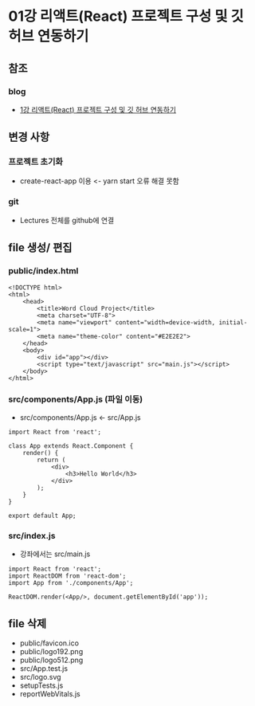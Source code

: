 # 01강 리액트(React) 프로젝트 구성 및 깃 허브 연동하기

## 참조
### blog
- [1강 리액트(React) 프로젝트 구성 및 깃 허브 연동하기](https://ndb796.tistory.com/233?category=1032205)

## 변경 사항
### 프로젝트 초기화
- create-react-app 이용 <- yarn start 오류 해결 못함

### git
- Lectures 전체를 github에 연결

## file 생성/ 편집

### public/index.html
```
<!DOCTYPE html>
<html>
    <head>
        <title>Word Cloud Project</title>
        <meta charset="UTF-8">
        <meta name="viewport" content="width=device-width, initial-scale=1">
        <meta name="theme-color" content="#E2E2E2">
    </head>
    <body>
        <div id="app"></div>
        <script type="text/javascript" src="main.js"></script>
    </body>
</html>
```

### src/components/App.js (파일 이동)
* src/components/App.js <- src/App.js

```
import React from 'react';

class App extends React.Component {
    render() {
        return (
            <div>
                <h3>Hello World</h3>
            </div>
        );
    }
}

export default App;
```

### src/index.js
* 강좌에서는 src/main.js

```
import React from 'react';
import ReactDOM from 'react-dom';
import App from './components/App';

ReactDOM.render(<App/>, document.getElementById('app'));
```

## file 삭제

- public/favicon.ico
- public/logo192.png
- public/logo512.png
- src/App.test.js
- src/logo.svg
- setupTests.js
- reportWebVitals.js